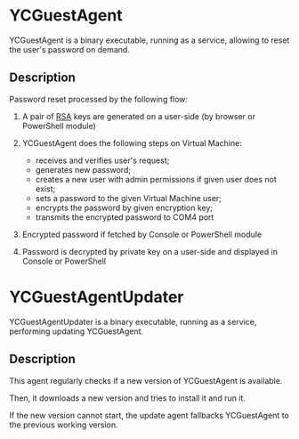 # YCGuestAgent

YCGuestAgent is a binary executable, running as a service, allowing to reset the user's password on demand.

## Description

Password reset processed by the following flow:

1. A pair of [RSA](https://en.wikipedia.org/wiki/RSA_(cryptosystem)) keys are generated on a user-side (by browser or PowerShell module)
2. YCGuestAgent does the following steps on Virtual Machine:

   * receives and verifies user's request;
   * generates new password;
   * creates a new user with admin permissions if given user does not exist;
   * sets a password to the given Virtual Machine user;
   * encrypts the password by given encryption key;
   * transmits the encrypted password to COM4 port

3. Encrypted password if fetched by Console or PowerShell module
4. Password is decrypted by private key on a user-side and displayed in Console or PowerShell

# YCGuestAgentUpdater

YCGuestAgentUpdater is a binary executable, running as a service, performing updating YCGuestAgent.

## Description

This agent regularly checks if a new version of YCGuestAgent is available.

Then, it downloads a new version and tries to install it and run it.

If the new version cannot start, the update agent fallbacks YCGuestAgent to the previous working version.

